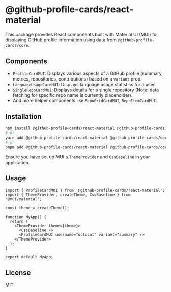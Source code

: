 # @github-profile-cards/react-material

This package provides React components built with Material UI (MUI) for displaying GitHub profile information using data from `@github-profile-cards/core`.

## Components

*   `ProfileCardMUI`: Displays various aspects of a GitHub profile (summary, metrics, repositories, contributions) based on a `variant` prop.
*   `LanguageUsageCardMUI`: Displays language usage statistics for a user.
*   `SingleRepoCardMUI`: Displays details for a single repository (Note: data fetching for specific repo name is currently placeholder).
*   And more helper components like `RepoGridCardMUI`, `RepoItemCardMUI`.

## Installation

```bash
npm install @github-profile-cards/react-material @github-profile-cards/core @mui/material @emotion/react @emotion/styled react react-dom
# or
yarn add @github-profile-cards/react-material @github-profile-cards/core @mui/material @emotion/react @emotion/styled react react-dom
# or
pnpm add @github-profile-cards/react-material @github-profile-cards/core @mui/material @emotion/react @emotion/styled react react-dom
```

Ensure you have set up MUI's `ThemeProvider` and `CssBaseline` in your application.

## Usage

```tsx
import { ProfileCardMUI } from '@github-profile-cards/react-material';
import { ThemeProvider, createTheme, CssBaseline } from '@mui/material';

const theme = createTheme();

function MyApp() {
  return (
    <ThemeProvider theme={theme}>
      <CssBaseline />
      <ProfileCardMUI username="octocat" variant="summary" />
    </ThemeProvider>
  );
}

export default MyApp;
```

## License

MIT
